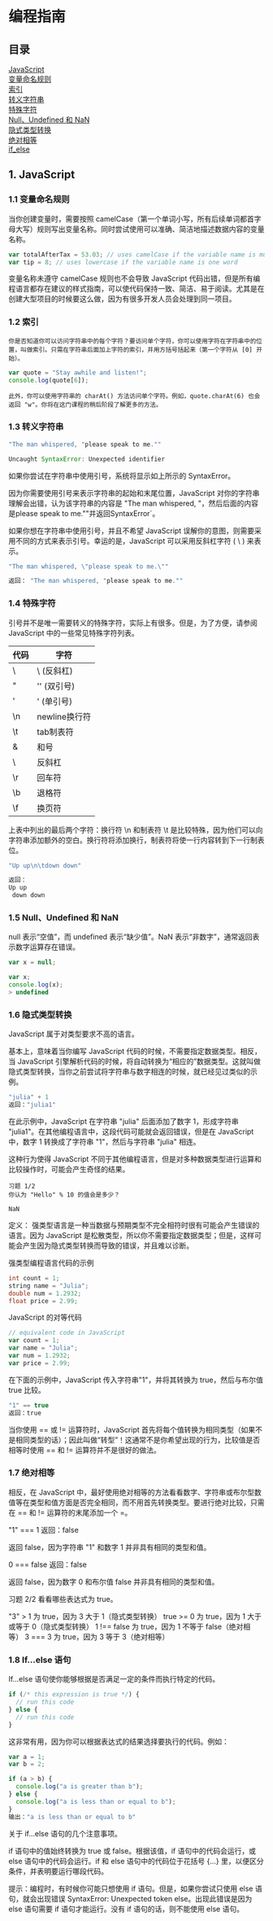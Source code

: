 # 编程指南

## 目录

 [JavaScript](#JavaScript)</br>
 [变量命名规则](#variable_name_rule) </br>
 [索引](#index) </br>
 [转义字符串](#Escape_string) </br>
 [特殊字符](#special_string)</br>
 [ Null、Undefined 和 NaN](#null) </br>
 [隐式类型转换](#implicit_type_conversion)</br>
 [绝对相等](#strict_equality)</br>
 [if_else](#if_else) </br>
## 1\. JavaScript <a id="JavaScript"></a>

### 1.1 变量命名规则 <a id="variable_name_rule"></a>

当你创建变量时，需要按照 camelCase（第一个单词小写，所有后续单词都首字母大写）规则写出变量名称。同时尝试使用可以准确、简洁地描述数据内容的变量名称。

```javascript
var totalAfterTax = 53.03; // uses camelCase if the variable name is multiple words
var tip = 8; // uses lowercase if the variable name is one word
```

变量名称未遵守 camelCase 规则也不会导致 JavaScript 代码出错，但是所有编程语言都存在建议的样式指南，可以使代码保持一致、简洁、易于阅读。尤其是在创建大型项目的时候要这么做，因为有很多开发人员会处理到同一项目。

### 1.2 索引 <a id="index"></a>

```
你是否知道你可以访问字符串中的每个字符？要访问单个字符，你可以使用字符在字符串中的位置，叫做索引。只需在字符串后面加上字符的索引，并用方括号括起来（第一个字符从 [0] 开始）。
```

```javascript
var quote = "Stay awhile and listen!";
console.log(quote[6]);
```

```
此外，你可以使用字符串的 charAt() 方法访问单个字符。例如，quote.charAt(6) 也会返回 "w"。你将在这门课程的稍后阶段了解更多的方法。
```

### 1.3 转义字符串 <a id="Escape_string"></a>

```javascript
"The man whispered, "please speak to me.""

Uncaught SyntaxError: Unexpected identifier
```

如果你尝试在字符串中使用引号，系统将显示如上所示的 SyntaxError。

因为你需要使用引号来表示字符串的起始和末尾位置，JavaScript 对你的字符串理解会出错，认为该字符串的内容是 "The man whispered, "，然后后面的内容是please speak to me.""并返回SyntaxError`。

如果你想在字符串中使用引号，并且不希望 JavaScript 误解你的意图，则需要采用不同的方式来表示引号。幸运的是，JavaScript 可以采用反斜杠字符 ( \ ) 来表示。

```javascript
"The man whispered, \"please speak to me.\""

返回： "The man whispered, "please speak to me.""
```

### 1.4 特殊字符 <a id="special_string"></a>

引号并不是唯一需要转义的特殊字符，实际上有很多。但是，为了方便，请参阅 JavaScript 中的一些常见特殊字符列表。

代码 | 字符
-- | --------
\  | \ (反斜杠)
\" | '' (双引号)
\' | ' (单引号)
\n | newline换行符
\t | tab制表符
\&	|和号
\\	|反斜杠
\r	|回车符
\b	|退格符
\f	|换页符
上表中列出的最后两个字符：换行符 \n 和制表符 \t 是比较特殊，因为他们可以向字符串添加额外的空白。换行符将添加换行，制表符将使一行内容转到下一行制表位。

```js
"Up up\n\tdown down"

返回：
Up up
 down down
```

### 1.5 Null、Undefined 和 NaN <a id="null"></a>
null 表示“空值”，而 undefined 表示“缺少值”。NaN 表示“非数字”，通常返回表示数字运算存在错误。

```js
var x = null;

var x;
console.log(x);
> undefined
```

### 1.6 隐式类型转换  <a id="implicit_type_conversion"></a>
JavaScript 属于对类型要求不高的语言。

基本上，意味着当你编写 JavaScript 代码的时候，不需要指定数据类型。相反，当 JavaScript 引擎解析代码的时候，将自动转换为“相应的”数据类型。这就叫做隐式类型转换，当你之前尝试将字符串与数字相连的时候，就已经见过类似的示例。
```js
"julia" + 1
返回："julia1"
```
在此示例中，JavaScript 在字符串 "julia" 后面添加了数字 1，形成字符串 "julia1"。在其他编程语言中，这段代码可能就会返回错误，但是在 JavaScript 中，数字 1 转换成了字符串 "1"，然后与字符串 "julia" 相连。

这种行为使得 JavaScript 不同于其他编程语言，但是对多种数据类型进行运算和比较操作时，可能会产生奇怪的结果。
```
习题 1/2
你认为 "Hello" % 10 的值会是多少？

NaN
```

定义： 强类型语言是一种当数据与预期类型不完全相符时很有可能会产生错误的语言。因为 JavaScript 是松散类型，所以你不需要指定数据类型；但是，这样可能会产生因为隐式类型转换而导致的错误，并且难以诊断。

强类型编程语言代码的示例
```c++
int count = 1;
string name = "Julia";
double num = 1.2932;
float price = 2.99;
```
JavaScript 的对等代码
```js
// equivalent code in JavaScript
var count = 1;
var name = "Julia";
var num = 1.2932;
var price = 2.99;
```
在下面的示例中，JavaScript 传入字符串"1"，并将其转换为 true，然后与布尔值 true 比较。
```js
"1" == true
返回：true
```
当你使用 == 或 != 运算符时，JavaScript 首先将每个值转换为相同类型（如果不是相同类型的话）；因此叫做“转型”！这通常不是你希望出现的行为，比较值是否相等时使用 == 和 != 运算符并不是很好的做法。

### 1.7 绝对相等 <a id="strict_equality"></a>
相反，在 JavaScript 中，最好使用绝对相等的方法看看数字、字符串或布尔型数值等在类型和值方面是否完全相同，而不用首先转换类型。要进行绝对比较，只需在 == 和 != 运算符的末尾添加一个 =。

"1" === 1
返回：false

返回 false，因为字符串 "1" 和数字 1 并非具有相同的类型和值。

0 === false
返回：false

返回 false，因为数字 0 和布尔值 false 并非具有相同的类型和值。

习题 2/2
看看哪些表达式为 true。

"3" > 1 为 true，因为 3 大于 1（隐式类型转换）
true >= 0 为 true，因为 1 大于或等于 0（隐式类型转换）
1 !== false 为 true，因为 1 不等于 false（绝对相等）
3 === 3 为 true，因为 3 等于 3（绝对相等）

### 1.8 If...else 语句 <a id="if_else"></a>
If...else 语句使你能够根据是否满足一定的条件而执行特定的代码。
```js
if (/* this expression is true */) {
  // run this code
} else {
  // run this code
}
```
这非常有用，因为你可以根据表达式的结果选择要执行的代码。例如：
```js
var a = 1;
var b = 2;

if (a > b) {
  console.log("a is greater than b");
} else {
  console.log("a is less than or equal to b");
}
输出："a is less than or equal to b"
```
关于 if...else 语句的几个注意事项。

if 语句中的值始终转换为 true 或 false。根据该值，if 语句中的代码会运行，或 else 语句中的代码会运行。if 和 else 语句中的代码位于花括号 {...} 里，以便区分条件，并表明要运行哪段代码。

提示：编程时，有时候你可能只想使用 if 语句。但是，如果你尝试只使用 else 语句，就会出现错误 SyntaxError: Unexpected token else。出现此错误是因为 else 语句需要 if 语句才能运行。没有 if 语句的话，则不能使用 else 语句。
